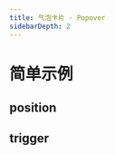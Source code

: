 ```yaml
---
title: 气泡卡片 - Popover 
sidebarDepth: 2
---
```

# 简单示例

<popover-popover-demo></popover-popover-demo>


position
---

<popover-popover-position></popover-popover-position>

trigger
---

<popover-popover-trigger></popover-popover-trigger>
